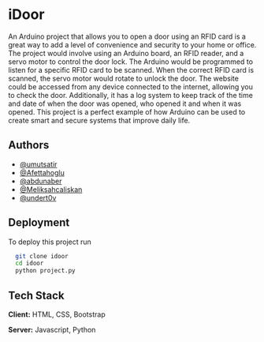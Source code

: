# iDoor

An Arduino project that allows you to open a door using an RFID card is a great way to add a level of convenience and security to your home or office. The project would involve using an Arduino board, an RFID reader, and a servo motor to control the door lock. The Arduino would be programmed to listen for a specific RFID card to be scanned. When the correct RFID card is scanned, the servo motor would rotate to unlock the door. The website could be accessed from any device connected to the internet, allowing you to check the door. Additionally, it has a log system to keep track of the time and date of when the door was opened, who opened it and when it was opened. This project is a perfect example of how Arduino can be used to create smart and secure systems that improve daily life.



## Authors

- [@umutsatir](https://www.github.com/umutsatir)
- [@Afettahoglu](https://github.com/Afettahoglu)
- [@abdunaber](https://www.github.com/abdunaber)
- [@Meliksahcaliskan](https://www.github.com/Meliksahcaliskan)
- [@undert0v](https://www.github.com/undert0v)



## Deployment

To deploy this project run

```bash
  git clone idoor
  cd idoor
  python project.py
```



## Tech Stack

**Client:** HTML, CSS, Bootstrap

**Server:** Javascript, Python

